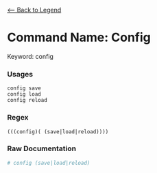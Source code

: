 [<-- Back to Legend](../legend.md)

# Command Name: Config
Keyword: config

### Usages
```
config save
config load
config reload
```

### Regex
```regexp
(((config)( (save|load|reload))))
```

### Raw Documentation
```yml
# config (save|load|reload)
```

